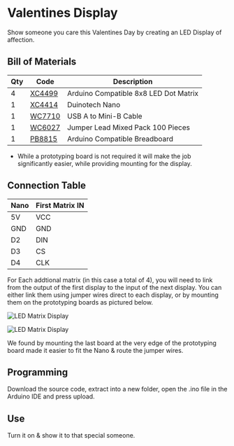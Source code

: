 # Valentines Display
Show someone you care this Valentines Day by creating an LED Display of affection.

## Bill of Materials
| Qty | Code | Description |
| --- | --- | ---|
|4 | [XC4499](http://jaycar.com.au/p/XC4499) | Arduino Compatible 8x8 LED Dot Matrix
|1 | [XC4414](http://jaycar.com.au/p/XC4414) | Duinotech Nano
|1 | [WC7710](http://jaycar.com.au/p/WC7710) | USB A to Mini-B Cable
|1 | [WC6027](http://jaycar.com.au/p/WC6027) | Jumper Lead Mixed Pack 100 Pieces
|1 | [PB8815](http://jaycar.com.au/p/PB8815) | Arduino Compatible Breadboard

* While a prototyping board is not required it will make the job significantly easier, while providing mounting for the display.

## Connection Table

| Nano | First Matrix IN |
| --- | ---|
| 5V | VCC
| GND | GND
| D2 | DIN
| D3 | CS
| D4 | CLK

For Each addtional matrix (in this case a total of 4), you will need to link from the output of the first display to the input of the next display. You can either link them using jumper wires direct to each display, or by mounting them on the prototyping boards as pictured below.

![LED Matrix Display](https://github.com/Jaycar-Electronics/Valentines_Display/blob/master/LED%20Matrix%20Display.jpg)

![LED Matrix Display](https://github.com/Jaycar-Electronics/Valentines_Display/blob/master/LED%20Matrix%20Display%20Board.jpg)

We found by mounting the last board at the very edge of the prototyping board made it easier to fit the Nano & route the jumper wires.

## Programming

Download the source code, extract into a new folder, open the .ino file in the Arduino IDE and press upload.

## Use

Turn it on & show it to that special someone.
